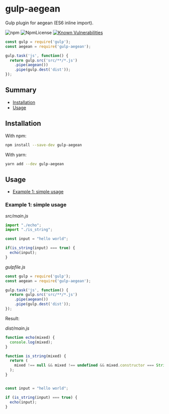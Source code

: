 # gulp-aegean

Gulp plugin for aegean (ES6 inline import).


![npm](https://img.shields.io/npm/v/gulp-aegean.svg)
![NpmLicense](https://img.shields.io/npm/l/gulp-aegean.svg)
[![Known Vulnerabilities](https://snyk.io/test/github/khalyomede/gulp-aegean/badge.svg?targetFile=package.json)](https://snyk.io/test/github/khalyomede/gulp-aegean?targetFile=package.json)

```javascript
const gulp = require('gulp');
const aegean = require('gulp-aegean');

gulp.task('js', function() {
  return gulp.src('src/**/*.js')
    .pipe(aegean())
    .pipe(gulp.dest('dist'));
});
```

## Summary

- [Installation](#installation)
- [Usage](#usage)

## Installation

With npm:

```bash
npm install --save-dev gulp-aegean
```

With yarn:

```bash
yarn add --dev gulp-aegean
```

## Usage

- [Example 1: simple usage](#example-1-simple-usage)

### Example 1: simple usage

_src/main.js_
```javascript
import "./echo";
import "./is_string";

const input = "hello world";

if(is_string(input) === true) {
  echo(input);
}
```

_gulpfile.js_

```javascript
const gulp = require('gulp');
const aegean = require('gulp-aegean');

gulp.task('js', function() {
  return gulp.src('src/**/*.js')
    .pipe(aegean())
    .pipe(gulp.dest('dist'));
});
```

Result:

_dist/main.js_

```javascript
function echo(mixed) {
  console.log(mixed);
}

function is_string(mixed) {
  return (
    mixed !== null && mixed !== undefined && mixed.constructor === String
  );
}


const input = "hello world";

if (is_string(input) === true) {
  echo(input);
}
```